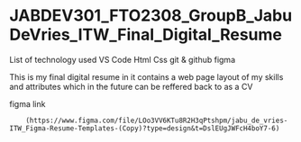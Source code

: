 # JABDEV301_FTO2308_GroupB_JabuDeVries_ITW_Final_Digital_Resume
 List of technology used
VS Code 
 Html
 Css
 git & github 
figma

 This is my final digital resume in it contains a web page layout of my skills and attributes which in the future can be reffered back to as a CV 

figma link 

        (https://www.figma.com/file/LOo3VV6KTu8R2H3qPtshpm/jabu_de_vries-ITW_Figma-Resume-Templates-(Copy)?type=design&t=DslEUgJWFcH4boY7-6)
